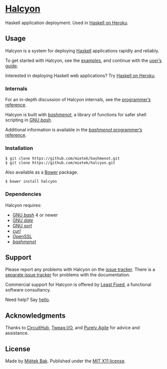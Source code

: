 [Halcyon](http://halcyon.sh/)
=============================

Haskell application deployment.  Used in [Haskell on Heroku](https://haskellonheroku.com/).


Usage
-----

Halcyon is a system for deploying [Haskell](http://haskell.org/) applications rapidly and reliably.

To get started with Halcyon, see the [examples](http://halcyon.sh/), and continue with the [user’s guide](http://halcyon.sh/guide/).

Interested in deploying Haskell web applications?  Try [Haskell on Heroku](http://haskellonheroku.com/).


### Internals

For an in-depth discussion of Halcyon internals, see the [programmer’s reference](http://halcyon.sh/reference/).

Halcyon is built with [_bashmenot_](http://bashmenot.mietek.io/), a library of functions for safer shell scripting in [GNU _bash_](http://gnu.org/software/bash/).

Additional information is available in the [_bashmenot_ programmer’s reference](http://bashmenot.mietek.io/reference/).


### Installation

```
$ git clone https://github.com/mietek/bashmenot.git
$ git clone https://github.com/mietek/halcyon.git
```

Also available as a [Bower](http://bower.io/) package.

```
$ bower install halcyon
```


### Dependencies

Halcyon requires:

- [GNU _bash_](http://gnu.org/software/bash/) 4 or newer
- [GNU _date_](https://www.gnu.org/software/coreutils/manual/html_node/date-invocation.html)
- [GNU _sort_](https://www.gnu.org/software/coreutils/manual/html_node/sort-invocation.html)
- [_curl_](http://curl.haxx.se/)
- [OpenSSL](https://www.openssl.org/)
- [_bashmenot_](http://bashmenot.mietek.io/)


Support
-------

Please report any problems with Halcyon on the [issue tracker](https://github.com/mietek/halcyon/issues/).  There is a [separate issue tracker](https://github.com/mietek/halcyon-website/issues/) for problems with the documentation.

Commercial support for Halcyon is offered by [Least Fixed](http://leastfixed.com/), a functional software consultancy.

Need help?  Say [hello](http://leastfixed.com/).


Ac­knowl­edg­ments
---------------

Thanks to [CircuitHub](https://circuithub.com/), [Tweag I/O](http://www.tweag.io/), and [Purely Agile](http://purelyagile.com/) for advice and assistance.


License
-------

Made by [Miëtek Bak](http://mietek.io/).  Published under the [MIT X11 license](http://halcyon.sh/license/).
